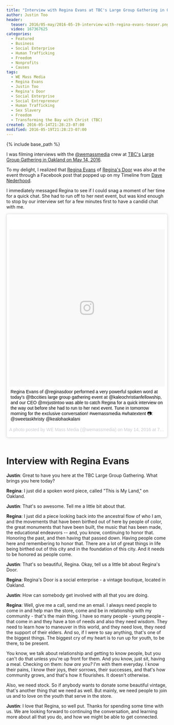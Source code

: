 ```yaml
---
title: "Interview with Regina Evans at TBC's Large Group Gathering in Oakland - May 14, 2016"
author: Justin Too
header:
  teaser: 2016/05-may/2016-05-19-interview-with-regina-evans-teaser.png
  video: 167367625
categories:
  - Featured
  - Business
  - Social Enterprise
  - Human Trafficking
  - Freedom
  - Nonprofits
  - Causes
tags:
  - WE Mass Media
  - Regina Evans
  - Justin Too
  - Regina's Door
  - Social Enterprise
  - Social Entrepreneur
  - Human Trafficking
  - Sex Slavery
  - Freedom
  - Transforming the Bay with Christ (TBC)
created: 2016-05-14T21:28:23-07:00
modified: 2016-05-19T21:28:23-07:00
---
```


{% include base_path %}

I was filming interviews with the <a href="instagram.com/wemassmedia">@wemassmedia</a> crew at <a href="http://www.tbc.city/">TBC's</a> <a href="https://www.eventbrite.com/e/tbc-large-group-gathering-51416-tickets-20743383017">Large Group Gathering in Oakland on May 14, 2016</a>.

To my delight, I realized that <a href="https://twitter.com/echojustice">Regina Evans</a> of <a href="http://www.reginasdoor.com/">Regina's Door</a> was also at the event through a Facebook post that popped up on my Timeline from <a href="https://twitter.com/nederdave">Dave Nederhood</a>.

I immediately messaged Regina to see if I could snag a moment of her time for a quick chat. She had to run off to her next event, but was kind enough to stop by our interview set for a few minutes first to have a candid chat with me.

<blockquote class="instagram-media" data-instgrm-captioned data-instgrm-version="7" style=" background:#FFF; border:0; border-radius:3px; box-shadow:0 0 1px 0 rgba(0,0,0,0.5),0 1px 10px 0 rgba(0,0,0,0.15); margin: 1px; max-width:658px; padding:0; width:99.375%; width:-webkit-calc(100% - 2px); width:calc(100% - 2px);"><div style="padding:8px;"> <div style=" background:#F8F8F8; line-height:0; margin-top:40px; padding:50.3240740741% 0; text-align:center; width:100%;"> <div style=" background:url(data:image/png;base64,iVBORw0KGgoAAAANSUhEUgAAACwAAAAsCAMAAAApWqozAAAABGdBTUEAALGPC/xhBQAAAAFzUkdCAK7OHOkAAAAMUExURczMzPf399fX1+bm5mzY9AMAAADiSURBVDjLvZXbEsMgCES5/P8/t9FuRVCRmU73JWlzosgSIIZURCjo/ad+EQJJB4Hv8BFt+IDpQoCx1wjOSBFhh2XssxEIYn3ulI/6MNReE07UIWJEv8UEOWDS88LY97kqyTliJKKtuYBbruAyVh5wOHiXmpi5we58Ek028czwyuQdLKPG1Bkb4NnM+VeAnfHqn1k4+GPT6uGQcvu2h2OVuIf/gWUFyy8OWEpdyZSa3aVCqpVoVvzZZ2VTnn2wU8qzVjDDetO90GSy9mVLqtgYSy231MxrY6I2gGqjrTY0L8fxCxfCBbhWrsYYAAAAAElFTkSuQmCC); display:block; height:44px; margin:0 auto -44px; position:relative; top:-22px; width:44px;"></div></div> <p style=" margin:8px 0 0 0; padding:0 4px;"> <a href="https://www.instagram.com/p/BFaWxpwKpLR/" style=" color:#000; font-family:Arial,sans-serif; font-size:14px; font-style:normal; font-weight:normal; line-height:17px; text-decoration:none; word-wrap:break-word;" target="_blank">Regina Evans of @reginasdoor performed a very powerful spoken word at today&#39;s @tbccities large group gathering event at @kaleochristianfellowship, and our CEO @mrjustintoo was able to catch Regina for a quick interview on the way out before she had to run to her next event. Tune in tomorrow morning for the exclusive conversation! #wemassmedia #whatextent 📷: @sweetaskhristy @kealohaokalani</a></p> <p style=" color:#c9c8cd; font-family:Arial,sans-serif; font-size:14px; line-height:17px; margin-bottom:0; margin-top:8px; overflow:hidden; padding:8px 0 7px; text-align:center; text-overflow:ellipsis; white-space:nowrap;">A photo posted by WE Mass Media (@wemassmedia) on <time style=" font-family:Arial,sans-serif; font-size:14px; line-height:17px;" datetime="2016-05-15T02:52:29+00:00">May 14, 2016 at 7:52pm PDT</time></p></div></blockquote>
<script async defer src="//platform.instagram.com/en_US/embeds.js"></script>
<br/>

# Interview with Regina Evans

**Justin**: Great to have you here at the TBC Large Group Gathering. What brings you here today?

**Regina**: I just did a spoken word piece, called "This is My Land," on Oakland.

**Justin**: That's so awesome. Tell me a little bit about that.

**Regina**: I just did a piece looking back into the ancestral flow of who I am, and the movements that have been birthed out of here by people of color, the great monuments that have been built, the music that has been made, the educational endeavors -- and, you know, continuing to honor that. Honoring the past, and then having that passed down. Having people come here and remembering to honor that. There are a lot of great things in life being birthed out of this city and in the foundation of this city. And it needs to be honored as people come.

**Justin**: That's so beautiful, Regina. Okay, tell us a little bit about Regina's Door.

**Regina**: Regina's Door is a social enterprise - a vintage boutique, located in Oakland.

**Justin**: How can somebody get involved with all that you are doing.

<!-- more -->

**Regina**: Well, give me a call, send me an email. I always need people to come in and help man the store, come and be in relationship with my community - that's the main thing. I have so many people - young people - that come in and they have a ton of needs and also they need wisdom. They need to learn how to maneuver in this world, and they need love, they need the support of their elders. And so, if I were to say anything, that's one of the biggest things. The biggest cry of my heart is to run up for youth, to be there, to be present.

You know, we talk about relationship and getting to know people, but you can't do that unless you're up front for them. And you know, just sit, having a meal. Checking on them: *how are you?* I'm with them everyday. I know their pains, I know their joys, their sorrows, their successes, and that's how community grows, and that's how it flourishes. It doesn't otherwise.

Also, we need stock. So if anybody wants to donate some beautiful vintage, that's another thing that we need as well. But mainly, we need people to join us and to love on the youth that serve in the store.

**Justin**: I love that Regina, so well put. Thanks for spending some time with us. We are looking forward to continuing the conversation, and learning more about all that you do, and how we might be able to get connected.
